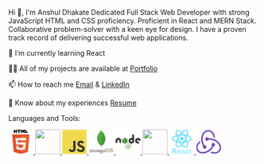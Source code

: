 
Hi 👋, I'm Anshul Dhakate
Dedicated Full Stack Web Developer with strong JavaScript HTML and CSS proficiency. Proficient in React and MERN Stack. Collaborative problem-solver with a keen eye for design. I have a proven track record of delivering successful web applications.

🌱 I’m currently learning React

👨‍💻 All of my projects are available at [Portfolio](https://github.com/Anshuldhakate/Anshuldhakate.github.io) 

📫 How to reach me [Email](anshuldhakate11@gmail.com) & [LinkedIn](https://www.linkedin.com/in/anshul-dhakate-10b005145/) 

📄 Know about my experiences [Resume](https://test-resume.masaischool.com/resume?resumeId=6529170c41838a52ba65d18a&selectedTemplate=TwoColumnMinimal)

Languages and Tools:

<a href="https://developer.mozilla.org/en-US/docs/Web/Guide/HTML/HTML5" target="_blank">
  <img src="https://raw.githubusercontent.com/devicons/devicon/master/icons/html5/html5-original-wordmark.svg" width="50" height="50">
</a>

<a href="https://git-scm.com/" target="_blank">
  <img src="https://camo.githubusercontent.com/fcafa5ebc1f5f789ae7d012a3ecd8fe7bda49516591caf7c37698f764165d880/68747470733a2f2f7777772e766563746f726c6f676f2e7a6f6e652f6c6f676f732f6769742d73636d2f6769742d73636d2d69636f6e2e737667" width="50" height="50">
</a>

<a href="https://developer.mozilla.org/en-US/docs/Web/JavaScript" target="_blank">
  <img src="https://raw.githubusercontent.com/devicons/devicon/master/icons/javascript/javascript-original.svg" width="50" height="50">
</a>

<a href="https://www.mongodb.com/" target="_blank">
  <img src="https://raw.githubusercontent.com/devicons/devicon/master/icons/mongodb/mongodb-original-wordmark.svg" width="50" height="50">
</a>

<a href="https://nodejs.org/" target="_blank">
  <img src="https://raw.githubusercontent.com/devicons/devicon/master/icons/nodejs/nodejs-original-wordmark.svg" width="50" height="50">
</a>

<a href="https://www.postman.com/" target="_blank">
  <img src="https://camo.githubusercontent.com/a13ca5b988ada41839ebe4f88455e63419a1b56fcb5eda207794cd1649a61d2c/68747470733a2f2f7777772e766563746f726c6f676f2e7a6f6e652f6c6f676f732f676574706f73746d616e2f676574706f73746d616e2d69636f6e2e737667" width="50" height="50">
</a>

<a href="https://reactjs.org/" target="_blank">
  <img src="https://raw.githubusercontent.com/devicons/devicon/master/icons/react/react-original-wordmark.svg" width="50" height="50">
</a>

<a href="https://redux.js.org/" target="_blank">
  <img src="https://raw.githubusercontent.com/devicons/devicon/master/icons/redux/redux-original.svg" width="50" height="50">
</a>

